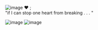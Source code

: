![image](https://camo.githubusercontent.com/03323ca039a2a7c7303e2b166919e10d01eb477ada15dad39b17c9298785eb4a/68747470733a2f2f36342e6d656469612e74756d626c722e636f6d2f36303539376334306461653464333130653938643965653439346133376532322f333563383462363133623932323930332d34652f73353430783831302f613731626361356635353364333136333262376531643662653832353430636635333666373464632e706e6a) ♥︎ ;         
                                       "if I can stop one heart from breaking . . . "

![image](https://64.media.tumblr.com/07cc1011afb3568965fdb1bc53a1be71/31a53a8d0b1eac21-de/s400x600/12fdaab33814cd4fbe0049f8e717cac04e3dec75.gifv)
![image](https://camo.githubusercontent.com/3766ad7ce4f9f5be510a48f6bf85b87e56b9255eab996032e24a4b6fe94e3eaf/68747470733a2f2f36342e6d656469612e74756d626c722e636f6d2f30333236313130306461336165323365666161623034623337633062373730382f333563383462363133623932323930332d66312f73353430783831302f623131636632356639353830373463303361656338313832653539303039373635323263356539662e706e6a)
